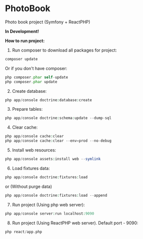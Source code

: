# PhotoBook

Photo book project (Symfony + ReactPHP)

**In Development!**



**How to run project:**

1. Run composer to download all packages for project:
  ```php
  composer update
  ```
    
   Or if you don't have composer:
  ```php
  php composer.phar self-update
  php composer.phar update
  ```
   
2. Create database:
  ```php
  php app/console doctrine:database:create
  ```

3. Prepare tables:
  ```php
  php app/console doctrine:schema:update --dump-sql
  ```

4. Clear cache:
  ```php
  php app/console cache:clear
  php app/console cache:clear --env=prod --no-debug
  ```

5. Install web resources:
  ```php
  php app/console assets:install web --symlink
  ```

6. Load fixtures data:
  ```php
  php app/console doctrine:fixtures:load
  ```
  or (Without purge data)
  ```php
  php app/console doctrine:fixtures:load --append
  ```

7. Run project (Using php web server):
  ```php
  php app/console server:run localhost:9090
  ```
  
8. Run project (Using ReactPHP web server). Default port - 9090:
  ```php
  php react/app.php
  ```
